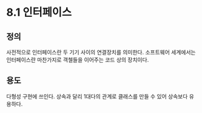 # 8.1 인터페이스
## 정의
사전적으로 인터페이스란 두 기기 사이의 연결장치를 의미한다.
소프트웨어 세계에서는 인터페이스란 마찬가지로 객첼들을 이어주는 코드 상의 장치이다.
## 용도
다형성 구현에 쓰인다. 상속과 달리 1대다의 관계로 클래스를 만들 수 있어 상속보다 유용하다.